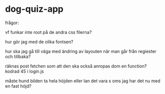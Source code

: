 # dog-quiz-app


frågor:

vf funkar inte root på de andra css filerna?

hur gör jag med de olika fontsen?


hur ska jag gå till väga med ändring av layouten när man går från regiester och tillbaka?

räknas post fetchen som att den ska också anropas dom en function? kodrad 45 i login.js

måste hund bilden ta hela höjden eller lan det vara s oms jag har det nu med en fast höjd?